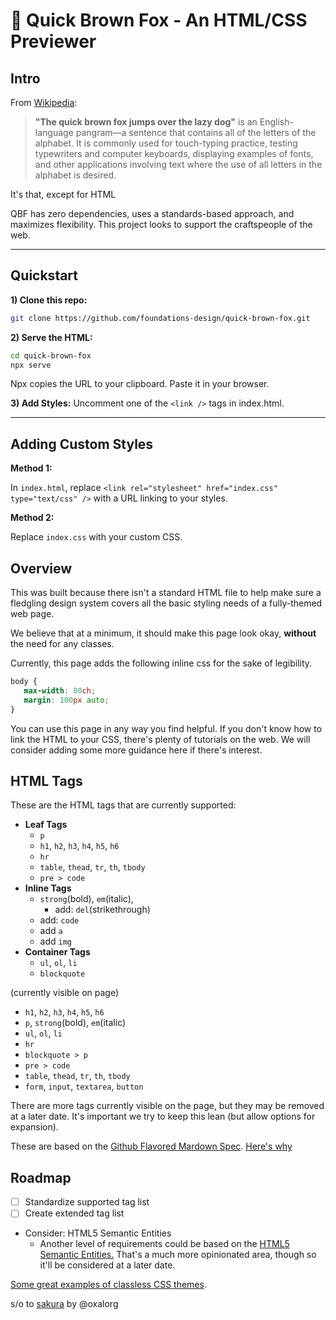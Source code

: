 # 🦊 Quick Brown Fox - An HTML/CSS Previewer


## Intro

From [Wikipedia](https://en.wikipedia.org/wiki/The_quick_brown_fox_jumps_over_the_lazy_dog):

> **"The quick brown fox jumps over the lazy dog"** is an English-language pangram—a sentence that contains all of the letters of the alphabet. It is commonly used for touch-typing practice, testing typewriters and computer keyboards, displaying examples of fonts, and other applications involving text where the use of all letters in the alphabet is desired.
 
It's that, except for HTML

QBF has zero dependencies, uses a standards-based approach, and maximizes flexibility. This project looks to support the craftspeople of the web.

---

## Quickstart

**1) Clone this repo:**
```bash
git clone https://github.com/foundations-design/quick-brown-fox.git
```

**2) Serve the HTML:**
```bash
cd quick-brown-fox
npx serve
```

Npx copies the URL to your clipboard. Paste it in your browser.

**3) Add Styles:**
Uncomment one of the `<link />` tags in index.html.


<!--<a href="https://www.buymeacoffee.com/earlman" target="_blank"><img src="https://img.buymeacoffee.com/button-api/?text=Buy me a coffee&emoji=☕&slug=earlman&button_colour=BD5FFF&font_colour=ffffff&font_family=Comic&outline_colour=000000&coffee_colour=FFDD00" /></a>-->

---

## Adding Custom Styles

**Method 1:**

In `index.html`, replace `<link rel="stylesheet" href="index.css" type="text/css" />` with a URL linking to your styles.

**Method 2:**

Replace `index.css` with your custom CSS.

## Overview 

This was built because there isn't a standard HTML file to help make sure a fledgling design system covers all the basic styling needs of a fully-themed web page. 

We believe that at a minimum, it should make this page look okay, **without** the need for any classes.

Currently, this page adds the following inline css for the sake of legibility.

```css
body {
   max-width: 80ch;
   margin: 100px auto;
}
```

You can use this page in any way you find helpful. If you don't know how to link the HTML to your CSS, there's plenty of tutorials on the web. We will consider adding some more guidance here if there's interest.

## HTML Tags

These are the HTML tags that are currently supported:

- **Leaf Tags**
  - `p`
  - `h1`, `h2`, `h3`, `h4`, `h5`, `h6`
  - `hr`
  - `table`, `thead`, `tr`, `th`, `tbody`
  - `pre > code`
- **Inline Tags**
  - `strong`(bold), `em`(italic), 
     - add: `del`(strikethrough)
  - add: `code`
  - add `a`
  - add `img`
- **Container Tags**
  - `ul`, `ol`, `li`
  - `blockquote`

(currently visible on page)

- `h1`, `h2`, `h3`, `h4`, `h5`, `h6`
- `p`, `strong`(bold), `em`(italic)
- `ul`, `ol`, `li`
- `hr`
- `blockquote > p`
- `pre > code`
- `table`, `thead`, `tr`, `th`, `tbody`
- `form`, `input`, `textarea`, `button` 

There are more tags currently visible on the page, but they may be removed at a later date. It's important we try to keep this lean (but allow options for expansion).

These are based on the [Github Flavored Mardown Spec](https://github.github.com/gfm/). [Here's why](https://github.com/foundations-design/quick-brown-fox/issues/2#issuecomment-1039557401)

## Roadmap 
- [ ] Standardize supported tag list
- [ ] Create extended tag list
- Consider: HTML5 Semantic Entities  
  - Another level of requirements could be based on the [HTML5 Semantic Entities.](https://www.w3schools.com/html/html5_semantic_elements.asp) That's a much more opinionated area, though so it'll be considered at a later date. 







[Some great examples of classless CSS themes](https://github.com/dbohdan/classless-css).

s/o to [sakura](https://github.com/oxalorg/sakura) by @oxalorg

